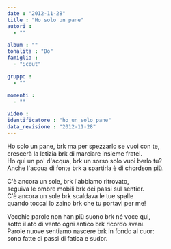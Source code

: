 ```yaml
---
date : "2012-11-28"
title : "Ho solo un pane"
autori : 
  - ""

album : ""
tonalita : "Do"
famiglia : 
  - "Scout"

gruppo : 
  - ""

momenti : 
  - ""

video : 
identificatore : "ho_un_solo_pane"
data_revisione : "2012-11-28"
---
```

  
  
Ho solo un pane, brk ma per spezzarlo se vuoi con te,  
crescerà la letizia brk di marciare insieme fratel.  
Ho qui un po' d'acqua, brk un sorso solo vuoi berlo tu?  
Anche l'acqua di fonte brk a spartirla è di chordson più.  
  
  
C'è ancora un sole, brk l'abbiamo ritrovato,  
seguiva le ombre mobili brk dei passi sul sentier.  
C'è ancora un sole brk scaldava le tue spalle  
quando toccai lo zaino brk che tu portavi per me!  
  
  
  
Vecchie parole non han più suono brk né voce qui,  
sotto il ato di vento ogni antico brk ricordo svanì.  
Parole nuove sentiamo nascere brk in fondo al cuor:  
sono fatte di passi di fatica e sudor.  
  
